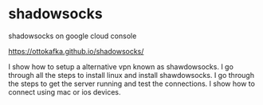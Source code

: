 # shadowsocks
shadowsocks on google cloud console

https://ottokafka.github.io/shadowsocks/


I show how to setup a alternative vpn known as shawdowsocks. I go through all the steps to install linux and install shawdowsocks.
I go through the steps to get the server running and test the connections.
I show how to connect using mac or ios devices. 

